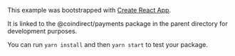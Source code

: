 This example was bootstrapped with [Create React App](https://github.com/facebook/create-react-app).

It is linked to the @coindirect/payments package in the parent directory for development purposes.

You can run `yarn install` and then `yarn start` to test your package.
